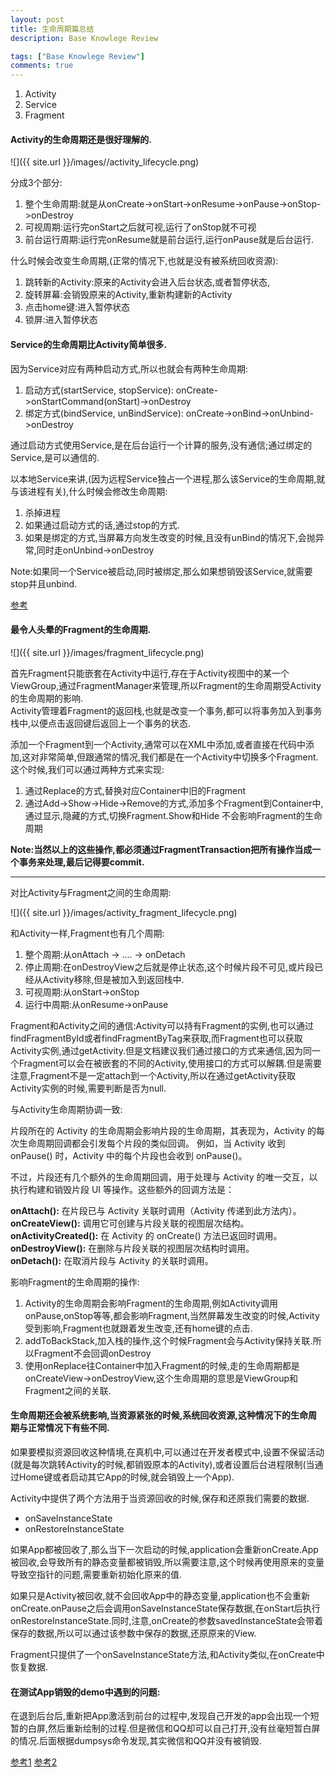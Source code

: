 ```yaml
---
layout: post
title: 生命周期篇总结
description: Base Knowlege Review

tags: ["Base Knowlege Review"]
comments: true
---
```


1. Activity
2. Service
3. Fragment

#### Activity的生命周期还是很好理解的.

![]({{ site.url }}/images//activity_lifecycle.png)

分成3个部分:

1. 整个生命周期:就是从onCreate->onStart->onResume->onPause->onStop->onDestroy
2. 可视周期:运行完onStart之后就可视,运行了onStop就不可视
3. 前台运行周期:运行完onResume就是前台运行,运行onPause就是后台运行.

什么时候会改变生命周期,(正常的情况下,也就是没有被系统回收资源):

1. 跳转新的Activity:原来的Activity会进入后台状态,或者暂停状态,
2. 旋转屏幕:会销毁原来的Activity,重新构建新的Activity
3. 点击home键:进入暂停状态
4. 锁屏:进入暂停状态

#### Service的生命周期比Activity简单很多.

因为Service对应有两种启动方式,所以也就会有两种生命周期:

1. 启动方式(startService, stopService): onCreate->onStartCommand(onStart)->onDestroy
2. 绑定方式(bindService, unBindService): onCreate->onBind->onUnbind->onDestroy

通过启动方式使用Service,是在后台运行一个计算的服务,没有通信;通过绑定的Service,是可以通信的.

以本地Service来讲,(因为远程Service独占一个进程,那么该Service的生命周期,就与该进程有关),什么时候会修改生命周期:

1. 杀掉进程
2. 如果通过启动方式的话,通过stop的方式.
3. 如果是绑定的方式,当屏幕方向发生改变的时候,且没有unBind的情况下,会抛异常,同时走onUnbind->onDestroy

Note:如果同一个Service被启动,同时被绑定,那么如果想销毁该Service,就需要stop并且unbind.

[参考](http://www.cnblogs.com/newcj/archive/2011/05/30/2061370.html)

#### 最令人头晕的Fragment的生命周期.

![]({{ site.url }}/images/fragment_lifecycle.png)

首先Fragment只能嵌套在Activity中运行,存在于Activity视图中的某一个ViewGroup,通过FragmentManager来管理,所以Fragment的生命周期受Activity的生命周期的影响.  
Activity管理着Fragment的返回栈,也就是改变一个事务,都可以将事务加入到事务栈中,以便点击返回键后返回上一个事务的状态.  

添加一个Fragment到一个Activity,通常可以在XML中添加,或者直接在代码中添加,这对非常简单,但跟通常的情况,我们都是在一个Activity中切换多个Fragment.这个时候,我们可以通过两种方式来实现:

1. 通过Replace的方式,替换对应Container中旧的Fragment
2. 通过Add->Show->Hide->Remove的方式,添加多个Fragment到Container中,通过显示,隐藏的方式,切换Fragment.Show和Hide
不会影响Fragment的生命周期

**Note:当然以上的这些操作,都必须通过FragmentTransaction把所有操作当成一个事务来处理,最后记得要commit.**

******

对比Activity与Fragment之间的生命周期:

![]({{ site.url }}/images/activity_fragment_lifecycle.png)

和Activity一样,Fragment也有几个周期:

1. 整个周期:从onAttach -> .... -> onDetach
2. 停止周期:在onDestroyView之后就是停止状态,这个时候片段不可见,或片段已经从Activity移除,但是被加入到返回栈中.
3. 可视周期:从onStart->onStop 
4. 运行中周期:从onResume->onPause

Fragment和Activity之间的通信:Activity可以持有Fragment的实例,也可以通过findFragmentById或者findFragmentByTag来获取,而Fragment也可以获取Activity实例,通过getActivity.但是文档建议我们通过接口的方式来通信,因为同一个Fragment可以会在被嵌套的不同的Activity,使用接口的方式可以解耦.但是需要注意,Fragment不是一定attach到一个Activity,所以在通过getActivity获取Activity实例的时候,需要判断是否为null.

与Activity生命周期协调一致:

片段所在的 Activity 的生命周期会影响片段的生命周期，其表现为，Activity 的每次生命周期回调都会引发每个片段的类似回调。 例如，当 Activity 收到 onPause() 时，Activity 中的每个片段也会收到 onPause()。

不过，片段还有几个额外的生命周期回调，用于处理与 Activity 的唯一交互，以执行构建和销毁片段 UI 等操作。这些额外的回调方法是：

**onAttach():** 在片段已与 Activity 关联时调用（Activity 传递到此方法内）。  
**onCreateView():** 调用它可创建与片段关联的视图层次结构。  
**onActivityCreated():** 在 Activity 的 onCreate() 方法已返回时调用。  
**onDestroyView():** 在删除与片段关联的视图层次结构时调用。  
**onDetach():** 在取消片段与 Activity 的关联时调用。  

影响Fragment的生命周期的操作:

1. Activity的生命周期会影响Fragment的生命周期,例如Activity调用onPause,onStop等等,都会影响Fragment,当然屏幕发生改变的时候,Activity受到影响,Fragment也就跟着发生改变,还有home键的点击.
2. addToBackStack,加入栈的操作,这个时候Fragment会与Activity保持关联.所以Fragment不会回调onDestroy
3. 使用onReplace往Container中加入Fragment的时候,走的生命周期都是onCreateView->onDestroyView,这个生命周期的意思是ViewGroup和Fragment之间的关联.

#### 生命周期还会被系统影响,当资源紧张的时候,系统回收资源,这种情况下的生命周期与正常情况下有些不同.  
如果要模拟资源回收这种情境,在真机中,可以通过在开发者模式中,设置不保留活动(就是每次跳转Activity的时候,都销毁原本的Activity),或者设置后台进程限制(当通过Home键或者启动其它App的时候,就会销毁上一个App).

Activity中提供了两个方法用于当资源回收的时候,保存和还原我们需要的数据.

* onSaveInstanceState  
* onRestoreInstanceState

如果App都被回收了,那么当下一次启动的时候,application会重新onCreate.App被回收,会导致所有的静态变量都被销毁,所以需要注意,这个时候再使用原来的变量导致空指针的问题,需要重新初始化原来的值.

如果只是Activity被回收,就不会回收App中的静态变量,application也不会重新onCreate.onPause之后会调用onSaveInstanceState保存数据,在onStart后执行onRestoreInstanceState.同时,注意,onCreate的参数savedInstanceState会带着保存的数据,所以可以通过该参数中保存的数据,还原原来的View.

Fragment只提供了一个onSaveInstanceState方法,和Activity类似,在onCreate中恢复数据.


#### 在测试App销毁的demo中遇到的问题:

在退到后台后,重新把App激活到前台的过程中,发现自己开发的app会出现一个短暂的白屏,然后重新绘制的过程.但是微信和QQ却可以自己打开,没有丝毫短暂白屏的情况.后面根据dumpsys命令发现,其实微信和QQ并没有被销毁.

[参考1](http://www.jianshu.com/p/63aafe3c12af)
[参考2](https://github.com/jezhee/sneaky_foreground_service/blob/master/app/src/main/AndroidManifest.xml)
